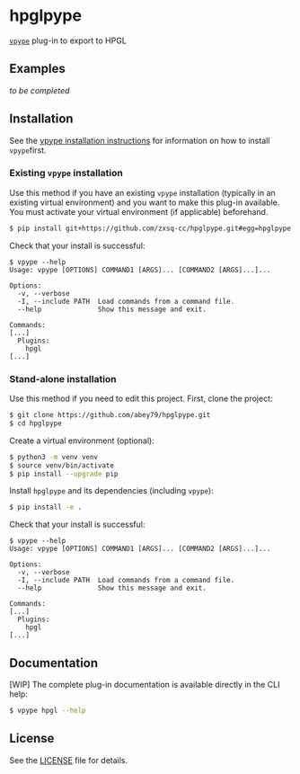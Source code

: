 # hpglpype

[`vpype`](https://github.com/abey79/vpype) plug-in to export to HPGL


## Examples

_to be completed_


## Installation

See the [vpype installation instructions](https://github.com/abey79/vpype/blob/master/INSTALL.md) for information on how
to install `vpype`first.


### Existing `vpype` installation

Use this method if you have an existing `vpype` installation (typically in an existing virtual environment) and you
want to make this plug-in available. You must activate your virtual environment (if applicable) beforehand.

```bash
$ pip install git+https://github.com/zxsq-cc/hpglpype.git#egg=hpglpype
```

Check that your install is successful:

```
$ vpype --help
Usage: vpype [OPTIONS] COMMAND1 [ARGS]... [COMMAND2 [ARGS]...]...

Options:
  -v, --verbose
  -I, --include PATH  Load commands from a command file.
  --help              Show this message and exit.

Commands:
[...]
  Plugins:
    hpgl
[...]
```

### Stand-alone installation

Use this method if you need to edit this project. First, clone the project:

```bash
$ git clone https://github.com/abey79/hpglpype.git
$ cd hpglpype
```

Create a virtual environment (optional):

```bash
$ python3 -m venv venv
$ source venv/bin/activate
$ pip install --upgrade pip
```

Install `hpglpype` and its dependencies (including `vpype`):

```bash
$ pip install -e .
```

Check that your install is successful:

```
$ vpype --help
Usage: vpype [OPTIONS] COMMAND1 [ARGS]... [COMMAND2 [ARGS]...]...

Options:
  -v, --verbose
  -I, --include PATH  Load commands from a command file.
  --help              Show this message and exit.

Commands:
[...]
  Plugins:
    hpgl
[...]
```


## Documentation

[WIP] The complete plug-in documentation is available directly in the CLI help:

```bash
$ vpype hpgl --help
```


## License

See the [LICENSE](LICENSE) file for details.
